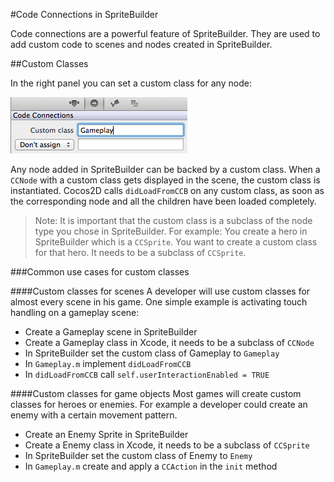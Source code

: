 #Code Connections in SpriteBuilder


Code connections are a powerful feature of SpriteBuilder. They are used to add custom code to scenes and nodes created in SpriteBuilder.

##Custom Classes

In the right panel you can set a custom class for any node:

![image](code-connection.png)

Any node added in SpriteBuilder can be backed by a custom class. When a `CCNode` with a custom class gets displayed in the scene, the custom class is instantiated. Cocos2D calls `didLoadFromCCB` on any custom class, as soon as the corresponding node and all the children have been loaded completely.

> Note: It is important that the custom class is a subclass of the node type you chose in SpriteBuilder. For example: You create a hero in SpriteBuilder which is a `CCSprite`. You want to create a custom class for that hero. It needs to be a subclass of `CCSprite`.

###Common use cases for custom classes

####Custom classes for scenes
A developer will use custom classes for almost every scene in his game. One simple example is activating touch handling on a gameplay scene:

- Create a Gameplay scene in SpriteBuilder
- Create a Gameplay class in Xcode, it needs to be a subclass of `CCNode`
- In SpriteBuilder set the custom class of Gameplay to `Gameplay`
- In `Gameplay.m` implement `didLoadFromCCB`
- In `didLoadFromCCB` call `self.userInteractionEnabled = TRUE`

####Custom classes for game objects
Most games will create custom classes for heroes or enemies. For example a developer could create an enemy with a certain movement pattern. 

- Create an Enemy Sprite in SpriteBuilder
- Create a Enemy class in Xcode, it needs to be a subclass of `CCSprite`
- In SpriteBuilder set the custom class of Enemy to `Enemy` 
- In `Gameplay.m` create and apply a `CCAction` in the `init` method
